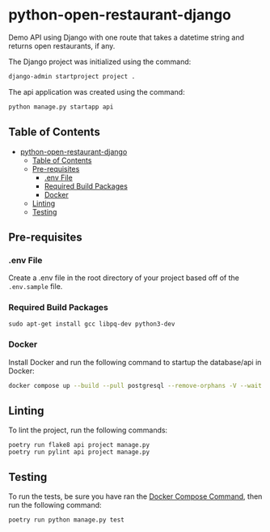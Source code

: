 # python-open-restaurant-django

Demo API using Django with one route that takes a datetime string and returns open restaurants, if any.

The Django project was initialized using the command:

```sh
django-admin startproject project .
```

The api application was created using the command:

```sh
python manage.py startapp api
```

## Table of Contents

- [python-open-restaurant-django](#python-open-restaurant-django)
  - [Table of Contents](#table-of-contents)
  - [Pre-requisites](#pre-requisites)
    - [.env File](#env-file)
    - [Required Build Packages](#required-build-packages)
    - [Docker](#docker)
  - [Linting](#linting)
  - [Testing](#testing)

## Pre-requisites

### .env File

Create a .env file in the root directory of your project based off of the `.env.sample` file.

### Required Build Packages

```shell
sudo apt-get install gcc libpq-dev python3-dev
```

### Docker

Install Docker and run the following command to startup the database/api in Docker:

```sh
docker compose up --build --pull postgresql --remove-orphans -V --wait
```

## Linting

To lint the project, run the following commands:

```shell
poetry run flake8 api project manage.py
poetry run pylint api project manage.py
```

## Testing

To run the tests, be sure you have ran the [Docker Compose Command](#docker), then run the following command:

```sh
poetry run python manage.py test
```
